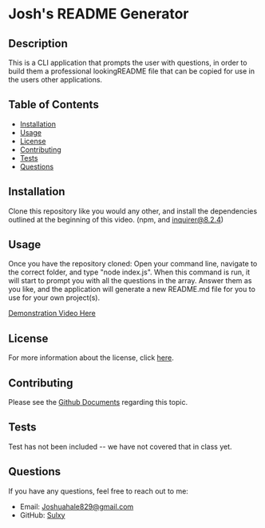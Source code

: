 # Josh's README Generator

## Description
This is a CLI application that prompts the user with questions, in order to build them a professional lookingREADME file that can be copied for use in the users other applications. 

## Table of Contents
- [Installation](#installation)
- [Usage](#usage)
- [License](#license)
- [Contributing](#contributing)
- [Tests](#tests)
- [Questions](#questions)

## Installation
Clone this repository like you would any other, and install the dependencies outlined at the beginning of this video. (npm, and inquirer@8.2.4)

## Usage
Once you have the repository cloned: Open your command line, navigate to the correct folder, and type "node index.js". When this command is run, it will start to prompt you with all the questions in the array. Answer them as you like, and the application will generate a new README.md file for you to use for your own project(s).

[Demonstration Video Here](https://www.youtube.com/watch?v=IWvjTyehvxo)

## License

For more information about the license, click [here]().

## Contributing
Please see the [Github Documents](https://docs.github.com/en/get-started/exploring-projects-on-github/contributing-to-a-project) regarding this topic. 

## Tests
Test has not been included -- we have not covered that in class yet.

## Questions
If you have any questions, feel free to reach out to me:
- Email: Joshuahale829@gmail.com
- GitHub: [Sulxy](https://github.com/Sulxy)
